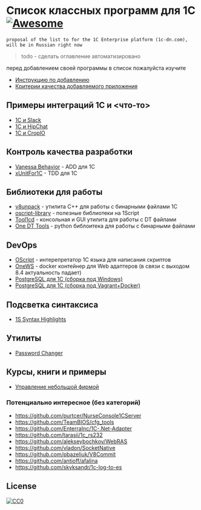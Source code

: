 ﻿# Список классных программ для 1С [![Awesome](https://cdn.rawgit.com/sindresorhus/awesome/d7305f38d29fed78fa85652e3a63e154dd8e8829/media/badge.svg)](https://github.com/sindresorhus/awesome)

`proposal of the list to for the 1C Enterprise platform (1c-dn.com), will be in Russian right now`

> todo - сделать оглавление автоматизировано

перед добавлением своей программы в список пожалуйста изучите

* [Инструкцию по добавлению](CONTRIBUTING.md)
* [Критерии качества добавляемого приложения](CONTRIBUTING.md)

## Примеры интеграций 1C и <что-то>

* [1C и Slack](https://github.com/pbazeliuk/1C-Slack)
* [1C и HipChat](https://github.com/pbazeliuk/1C-HipChat)
* [1C и CropIO](https://github.com/cropio/cropio-1c)

## Контроль качества разработки

* [Vanessa Behavior](https://github.com/silverbulleters/vanessa-behavior) - ADD для 1C
* [xUnitFor1C](https://github.com/xDrivenDevelopment/xUnitFor1C) - TDD для 1С

## Библиотеки для работы

* [v8unpack](https://github.com/dmpas/v8unpack/tree/v.3.0) - утилита С++ для работы с бинарными файлами 1С
* [oscript-library](https://github.com/EvilBeaver/oscript-library) - полезные библиотеки на 1Script
* [Tool1cd](https://bitbucket.org/awa15/tool_1cd/) - консольная и GUI утилита для работы с DT файлами
* [One DT Tools](https://github.com/Infactum/onec_dtools) - python библоитека для работы с бинарными файлами

## DevOps

* [OScript](https://github.com/EvilBeaver/OneScript) - интерепретатор 1С языка для написания скриптов
* [OneWS](https://github.com/crsde/one-ws) - docker контейнер для Web адаптеров (в связи с выходом 8.4 актуальность падает)
* [PostgreSQL для 1С (сборка под Windows)](https://github.com/postgrespro/pgwininstall)
* [PostgreSQL для 1С (сборка под Vagrant+Docker)](https://github.com/VanessaDockers/pgsteroids)

## Подсветка синтаксиса

* [1S Syntax Highlights](https://github.com/xDrivenDevelopment/1c-syntax)

## Утилиты

* [Password Changer](https://github.com/alekseybochkov/PasswordChanger1C)

## Курсы, книги и примеры

* [Управление небольшой фирмой](https://github.com/eetk/1c-management-small-firm)

### Потенциально интересное (без категорий)

* https://github.com/purtcer/NurseConsole1CServer
* https://github.com/TeamBIOS/cfg_tools
* https://github.com/EnterraInc/1C-.Net-Adapter
* https://github.com/tarasii/1c_rs232
* https://github.com/alekseybochkov/WebRAS
* https://github.com/vladon/SocketNative
* https://github.com/pbazeliuk/V8Commit
* https://github.com/antioff/afalina
* https://github.com/skyksandr/1c-log-to-es

## License

[![CC0](https://i.creativecommons.org/p/zero/1.0/88x31.png)](https://creativecommons.org/publicdomain/zero/1.0/)

